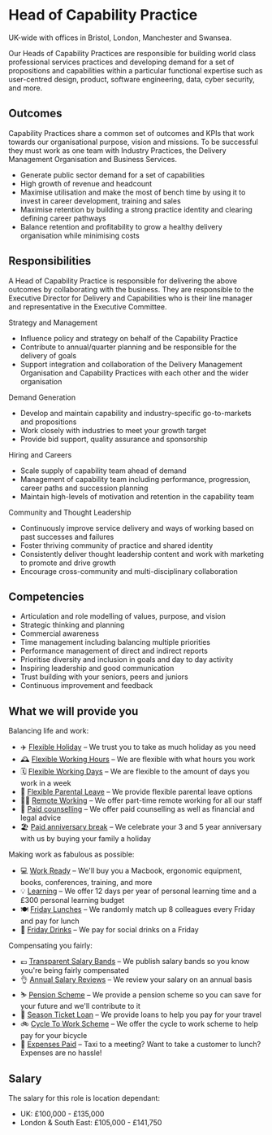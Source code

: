 # Head of Capability Practice

UK-wide with offices in Bristol, London, Manchester and Swansea.

Our Heads of Capability Practices are responsible for building world class professional services practices and developing demand for a set of propositions and capabilities within a particular functional expertise such as user-centred design, product, software engineering, data, cyber security, and more.

## Outcomes

Capability Practices share a common set of outcomes and KPIs that work towards our organisational purpose, vision and missions. To be successful they must work as one team with Industry Practices, the Delivery Management Organisation and Business Services.

- Generate public sector demand for a set of capabilities
- High growth of revenue and headcount
- Maximise utilisation and make the most of bench time by using it to invest in career development, training and sales
- Maximise retention by building a strong practice identity and clearing defining career pathways
- Balance retention and profitability to grow a healthy delivery organisation while minimising costs

## Responsibilities

A Head of Capability Practice is responsible for delivering the above outcomes by collaborating with the business. They are responsible to the Executive Director for Delivery and Capabilities who is their line manager and representative in the Executive Committee.

Strategy and Management
- Influence policy and strategy on behalf of the Capability Practice
- Contribute to annual/quarter planning and be responsible for the delivery of goals
- Support integration and collaboration of the Delivery Management Organisation and Capability Practices with each other and the wider organisation

Demand Generation
- Develop and maintain capability and industry-specific go-to-markets and propositions
- Work closely with industries to meet your growth target
- Provide bid support, quality assurance and sponsorship

Hiring and Careers
- Scale supply of capability team ahead of demand
- Management of capability team including performance, progression, career paths and succession planning
- Maintain high-levels of motivation and retention in the capability team

Community and Thought Leadership
- Continuously improve service delivery and ways of working based on past successes and failures
- Foster thriving community of practice and shared identity
- Consistently deliver thought leadership content and work with marketing to promote and drive growth
- Encourage cross-community and multi-disciplinary collaboration

## Competencies

- Articulation and role modelling of values, purpose, and vision
- Strategic thinking and planning
- Commercial awareness
- Time management including balancing multiple priorities
- Performance management of direct and indirect reports
- Prioritise diversity and inclusion in goals and day to day activity
- Inspiring leadership and good communication
- Trust building with your seniors, peers and juniors
- Continuous improvement and feedback

## What we will provide you

Balancing life and work:

* ✈️ [Flexible Holiday](../benefits/flexible_holiday.md) – We trust you to take as much holiday as you need
* 🕰️ [Flexible Working Hours](../benefits/working_hours.md) – We are flexible with what hours you work
* 🗓️ [Flexible Working Days](../benefits/flexible_working.md) – We are flexible to the amount of days you work in a week
* 👶 [Flexible Parental Leave](../guides/welfare/parental_leave.md) – We provide flexible parental leave options
* 👩‍💻 [Remote Working](../benefits/remote_working.md) – We offer part-time remote working for all our staff
* 🤗 [Paid counselling](../guides/welfare/paid_counselling.md) – We offer paid counselling as well as financial and legal advice
* 🏖️ [Paid anniversary break](../benefits/paid_anniversary_break.md) – We celebrate your 3 and 5 year anniversary with us by buying your family a holiday

Making work as fabulous as possible:

* 💻 [Work Ready](../benefits/work_ready.md) – We'll buy you a Macbook, ergonomic equipment, books, conferences, training, and more
* 💡 [Learning](../guides/learning/README.md) – We offer 12 days per year of personal learning time and a £300 personal learning budget
* 🍽️ [Friday Lunches](../benefits/friday_lunch.md) – We randomly match up 8 colleagues every Friday and pay for lunch
* 🍻 [Friday Drinks](../benefits/friday_drinks.md) – We pay for social drinks on a Friday

Compensating you fairly:

* 💷 [Transparent Salary Bands](../roles/README.md) – We publish salary bands so you know you're being fairly compensated
* 👌 [Annual Salary Reviews](../guides/compensation/salary_reviews.md) – We review your salary on an annual basis
* ⛷️ [Pension Scheme](../benefits/pension_scheme.md) – We provide a pension scheme so you can save for your future and we'll contribute to it
* 🚄 [Season Ticket Loan](../benefits/season_ticket_loan.md) – We provide loans to help you pay for your travel
* 🚲 [Cycle To Work Scheme](../benefits/cycle_to_work_scheme.md) – We offer the cycle to work scheme to help pay for your bicycle
* 🚕 [Expenses Paid](../guides/compensation/expenses.md) – Taxi to a meeting? Want to take a customer to lunch? Expenses are no hassle!

## Salary

The salary for this role is location dependant:

- UK: £100,000 - £135,000
- London & South East: £105,000 - £141,750